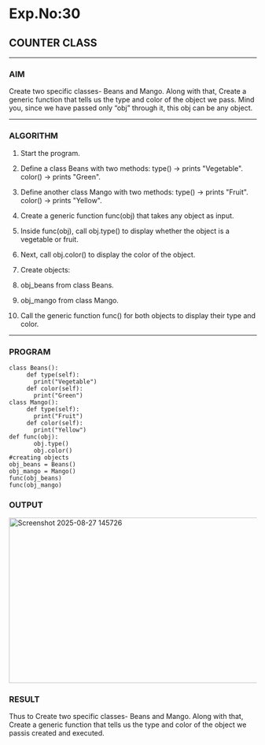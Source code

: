 # Exp.No:30  
## COUNTER CLASS

---

### AIM  
Create two specific classes- Beans and Mango. Along with that, Create a generic function that tells us the type and color of the object we pass. Mind you, since we have passed only “obj” through it, this obj can be any object.

---

### ALGORITHM

1. Start the program.
2. Define a class Beans with two methods:
    type() → prints "Vegetable".
    color() → prints "Green".
3. Define another class Mango with two methods:
    type() → prints "Fruit".
    color() → prints "Yellow".

4. Create a generic function func(obj) that takes any object as input.
5. Inside func(obj), call obj.type() to display whether the object is a vegetable or fruit.
6. Next, call obj.color() to display the color of the object.
7. Create objects:
8. obj_beans from class Beans.
9. obj_mango from class Mango.
10. Call the generic function func() for both objects to display their type and color.

---

### PROGRAM

```
class Beans(): 
     def type(self): 
       print("Vegetable") 
     def color(self):
       print("Green") 
class Mango(): 
     def type(self): 
       print("Fruit") 
     def color(self): 
       print("Yellow")      
def func(obj): 
       obj.type()
       obj.color()
#creating objects
obj_beans = Beans() 
obj_mango = Mango() 
func(obj_beans) 
func(obj_mango)

```

### OUTPUT
<img width="1084" height="336" alt="Screenshot 2025-08-27 145726" src="https://github.com/user-attachments/assets/26559e5d-d7e7-4212-bbde-d10be2878233" />


### RESULT
Thus to Create two specific classes- Beans and Mango. Along with that, Create a generic function that tells us the type and color of the object we passis created and executed.
